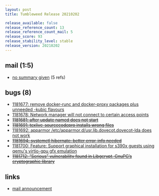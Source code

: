 ```yaml
---
layout: post
title: Tumbleweed Release 20210202

release_available: false
release_reference_count: 13
release_reference_count_mail: 5
release_score: 93
release_stability_level: stable
release_version: 20210202
---
```


## mail (1:5)

- [no summary given](https://lists.opensuse.org/archives/list/factory@lists.opensuse.org/thread/6XUJKYDAUJGT4LAD3A6JHNJDTH4PFHDZ) (5 refs)

## bugs (8)

<!--more-->

- [1181677: remove docker-runc and docker-proxy packages plus unneeded -kubic flavours](https://bugzilla.opensuse.org/show_bug.cgi?id=1181677)
- [1181678: Network manager will not connect to certain access points](https://bugzilla.opensuse.org/show_bug.cgi?id=1181678)
- ~~[1181681: after update named does not start](https://bugzilla.opensuse.org/show_bug.cgi?id=1181681)~~
- ~~[1181691: texlive-sourcecodepro installs wrong files](https://bugzilla.opensuse.org/show_bug.cgi?id=1181691)~~
- [1181692: apparmor /etc/apparmor.d/usr.lib.dovecot.dovecot-lda does not work](https://bugzilla.opensuse.org/show_bug.cgi?id=1181692)
- ~~[1181694: systemctl hibernate: better error-info needed](https://bugzilla.opensuse.org/show_bug.cgi?id=1181694)~~
- [1181700: Feature: Support graphical installation for s390x guests using qemu's virtio-gpu gfx emulation](https://bugzilla.opensuse.org/show_bug.cgi?id=1181700)
- ~~[1181712: “Serious” vulnerability found in Libgcrypt, GnuPG’s cryptographic library](https://bugzilla.opensuse.org/show_bug.cgi?id=1181712)~~



## links

- [mail announcement](https://lists.opensuse.org/archives/list/factory@lists.opensuse.org/thread/P3UECPJZNA4HUCHIBXMIN3VN4UZLRX74)
